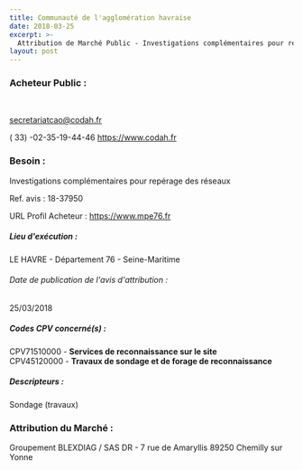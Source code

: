 ```yaml
---
title: Communauté de l'agglomération havraise
date: 2018-03-25
excerpt: >-
  Attribution de Marché Public - Investigations complémentaires pour repérage des réseaux
layout: post
---
```


### Acheteur Public : 
<a href=""> </a><br/>



secretariatcao@codah.fr

( 33) -02-35-19-44-46
https://www.codah.fr
### Besoin :

Investigations complémentaires pour repérage des réseaux

Ref. avis : 18-37950

URL Profil Acheteur : https://www.mpe76.fr

##### Lieu d'exécution :

LE HAVRE - Département 76 - Seine-Maritime

###### Date de publication de l'avis d'attribution : 
25/03/2018

##### Codes CPV concerné(s) :
CPV71510000 - **Services de reconnaissance sur le site** <br/>
CPV45120000 - **Travaux de sondage et de forage de reconnaissance** <br/>

##### Descripteurs :
Sondage (travaux) <br/>

### Attribution du Marché :
Groupement BLEXDIAG / SAS DR - 7 rue de Amaryllis 89250 Chemilly sur Yonne <br/>
